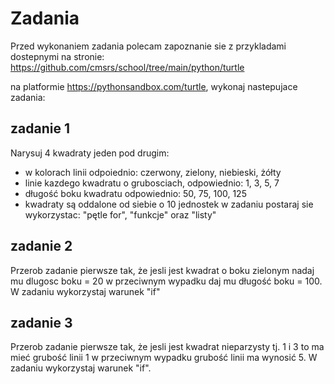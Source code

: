 # Zadania

Przed wykonaniem zadania polecam zapoznanie sie z przykladami dostepnymi na stronie:
https://github.com/cmsrs/school/tree/main/python/turtle

na platformie https://pythonsandbox.com/turtle, wykonaj nastepujace zadania:

## zadanie 1
Narysuj 4 kwadraty jeden pod drugim: 
 - w kolorach linii odpoiednio: czerwony, zielony, niebieski, żółty
 - linie kazdego kwadratu o grubosciach, odpowiednio: 1, 3, 5, 7
 - długość boku kwadratu odpowiednio: 50, 75, 100, 125
 - kwadraty są oddalone od siebie o 10 jednostek
 w zadaniu postaraj sie wykorzystac: "pętle for", "funkcje" oraz "listy"

## zadanie 2
Przerob zadanie pierwsze tak, że jesli jest kwadrat o boku zielonym nadaj mu dlugosc boku = 20 w przeciwnym wypadku daj mu długość boku = 100.
W zadaniu wykorzystaj warunek "if"

## zadanie 3
Przerob zadanie pierwsze tak, że jesli jest kwadrat nieparzysty tj. 1 i 3 to ma mieć grubość linii 1 w przeciwnym wypadku grubość linii ma wynosić 5.
W zadaniu wykorzystaj warunek "if".

